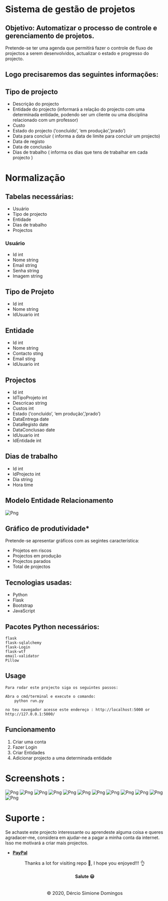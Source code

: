 # Sistema de gestão de projetos

## Objetivo: Automatizar o processo de controle e gerenciamento de projetos. 

Pretende-se ter uma agenda que permitirá fazer o controle de fluxo de projectos a serem desenvolvidos, actualizar o estado e progresso do projecto. 

## Logo precisaremos das seguintes informações:

## Tipo de projecto
<ul>
<li>Descrição do projecto</li>

<li>
Entidade do projecto (informará a relação do projecto com uma determinada entidade, podendo ser um cliente ou uma disciplina relacionado com um professor)
</li>
<li>Custo</li>
<li>Estado do projecto (‘concluído’, ‘em produção’,’prado’)</li>
<li>Data para concluir ( informa a data de limite para concluir um projecto)</li>
<li>Data de registo </li>
<li>Data de conclusão </li>
<li>Dias de trabalho ( informa os dias que tens de trabalhar em cada projecto )</li>
</ul>


# Normalização
## Tabelas necessárias:
<ul>
<li>Usuário</li>
<li>Tipo de projecto</li>
<li>Entidade</li>
<li>Dias de trabalho</li>
<li>Projectos </li>
</ul>

### Usuário 
<ul>
<li>Id int</li>
<li>Nome string</li>
<li>Email string</li>
<li>Senha string</li>
<li>Imagem string</li>
</ul>


## Tipo de Projeto
<ul>
<li>Id int</li>
<li>Nome string</li>
<li>IdUsuario int</li>
</ul>

## Entidade
<ul>
<li>Id int</li>
<li>Nome string</li>
<li>Contacto sting</li>
<li>Email sting</li>
<li>IdUsuario int</li>
</ul>
 

## Projectos
<ul>
<li>Id int</li>
<li>IdTipoProjeto int</li>
<li>Descricao string</li>
<li>Custos int</li>
<li>Estado (‘concluído’, ‘em produção’,’prado’)</li>
<li>DataEntrega date</li>
<li>DataRegisto date</li>
<li>DataConclusao date</li>
<li>IdUsuario int</li>
<li>IdEntidade int</li>
</ul>


## Dias de trabalho
<ul>
<li>Id int</li>
<li>IdProjecto int</li>
<li>Dia string</li>
<li>Hora time</li>
</ul>


## Modelo Entidade Relacionamento
![Png](Modelagem/MER/MER.png)


## Gráfico de produtividade*
<p>Pretende-se apresentar gráficos com as segintes característica:</p>

<ul>
<li>Projetos em riscos</li>
<li>Projectos em produção </li>
<li>Projectos parados </li>
<li>Total de projectos</li>
</ul>

## Tecnologias usadas:
<ul>
    <li>Python</li>
    <li>Flask</li>
    <li>Bootstrap</li>
    <li>JavaScript</li>
</ul>

## Pacotes Python necessários:
    flask
    flask-sqlalchemy
    flask-Login
    flask-wtf
    email-validator
    Pillow 

## Usage
    Para rodar este projecto siga os seguintes passos:

    Abra o cmd/terminal e execute o comando:
        python run.py
    
    no teu navegador acesse este endereço : http://localhost:5000 or http://127.0.0.1:5000/

## Funcionamento
<ol>
<li>Criar uma conta</li>
<li>Fazer Login</li>
<li>Criar Entidades</li>
<li>Adicionar projecto a uma determinada entidade</li>
</ol>

# Screenshots : 
![Png](Screenshots/1.png)
![Png](Screenshots/3.png)
![Png](Screenshots/4.png)
![Png](Screenshots/5.png)
![Png](Screenshots/6.png)
![Png](Screenshots/7.png)
![Png](Screenshots/8.png)
![Png](Screenshots/9.png)
![Png](Screenshots/10.png)
![Png](Screenshots/11.png)
![Png](Screenshots/12.png)
![Png](Screenshots/13.png)


# Suporte :
Se achaste este projecto interessante ou aprendeste alguma coisa e queres agradacer-me, considera em ajudar-ne a pagar a minha conta da internet. Isso me motivará a criar mais projectos.

<ul>
    <li><a href="https://www.paypal.me/derciosinione"><b>PayPal</b></a></li>
</ul>


<p align="center" style="text-align:center; font-size:11pt; margin:0;"> 
    Thanks a lot for visiting repo 🙂, I hope you enjoyed!!! 👌<br/>
    <h4 align="center"align="center" style="text-align:center;">Salute 😃</h4> 
</p>
<br/>

<p align="center" style="text-align:center; font-size:11pt; margin:0;"> 
    © 2020, Dércio Simione Domingos
</p>
